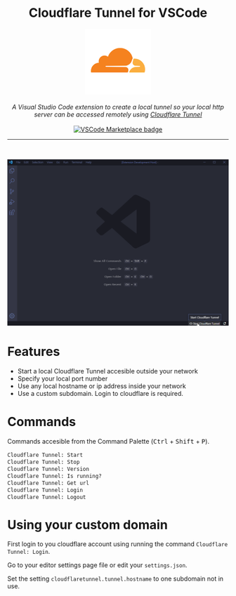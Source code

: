<div align="center">
    <h1>Cloudflare Tunnel for VSCode</h1>
    <a href="https://marketplace.visualstudio.com/items?itemName=IvanArjona.cloudflaretunnel">
        <img src="images/icon.png" width="150px" alt="VSCode Marketplace badge" />
    </a>
    <br>
    <br>
    <em>A Visual Studio Code extension to create a local tunnel so your local http server can be accessed remotely using <a href="https://www.cloudflare.com/es-es/products/tunnel/">Cloudflare Tunnel</a></em>
    <br>
    <br>
    <a href="https://marketplace.visualstudio.com/items?itemName=IvanArjona.cloudflaretunnel"><img src="https://vsmarketplacebadge.apphb.com/version-short/IvanArjona.cloudflaretunnel.svg?label=Cloudflare%20Tunnel%20for%20VSCode&color=blue&logo=visual-studio-code" alt="VSCode Marketplace badge" /></a>
</div>

<hr>

<br>

![Preview](images/preview.gif)

# Features

- Start a local Cloudflare Tunnel accesible outside your network
- Specify your local port number
- Use any local hostname or ip address inside your network
- Use a custom subdomain. Login to cloudflare is required.

# Commands

Commands accesible from the Command Palette (<kbd>Ctrl</kbd> + <kbd>Shift</kbd> + <kbd>P</kbd>).

```
Cloudflare Tunnel: Start
Cloudflare Tunnel: Stop
Cloudflare Tunnel: Version
Cloudflare Tunnel: Is running?
Cloudflare Tunnel: Get url
Cloudflare Tunnel: Login
Cloudflare Tunnel: Logout
```

# Using your custom domain

First login to you cloudflare account using running the command `Cloudflare Tunnel: Login`.

Go to your editor settings page file or edit your `settings.json`.

Set the setting `cloudflaretunnel.tunnel.hostname` to one subdomain not in use.
